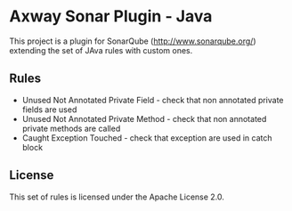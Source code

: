 # Axway Sonar Plugin - Java

This project is a plugin for SonarQube (http://www.sonarqube.org/) extending the set of JAva rules with custom ones.


## Rules

* Unused Not Annotated Private Field - check that non annotated private fields are used
* Unused Not Annotated Private Method - check that non annotated private methods are called
* Caught Exception Touched - check that exception are used in catch block

## License

This set of rules is licensed under the Apache License 2.0.
